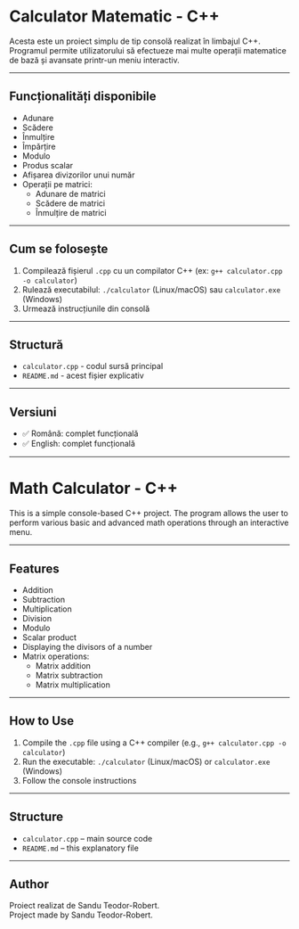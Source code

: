 #  Calculator Matematic - C++

Acesta este un proiect simplu de tip consolă realizat în limbajul C++. Programul permite utilizatorului să efectueze mai multe operații matematice de bază și avansate printr-un meniu interactiv.

---

##  Funcționalități disponibile

- Adunare
- Scădere
- Înmulțire
- Împărțire
- Modulo
- Produs scalar
- Afișarea divizorilor unui număr
- Operații pe matrici:
  - Adunare de matrici
  - Scădere de matrici
  - Înmulțire de matrici

---

##  Cum se folosește

1. Compilează fișierul `.cpp` cu un compilator C++ (ex: `g++ calculator.cpp -o calculator`)
2. Rulează executabilul: `./calculator` (Linux/macOS) sau `calculator.exe` (Windows)
3. Urmează instrucțiunile din consolă

---

##  Structură

- `calculator.cpp` - codul sursă principal
- `README.md` - acest fișier explicativ

---

##  Versiuni

- ✅ Română: complet funcțională
- ✅ English: complet funcțională

---

#  Math Calculator - C++

This is a simple console-based C++ project. The program allows the user to perform various basic and advanced math operations through an interactive menu.

---

##  Features

- Addition
- Subtraction
- Multiplication
- Division
- Modulo
- Scalar product
- Displaying the divisors of a number
- Matrix operations:
  - Matrix addition
  - Matrix subtraction
  - Matrix multiplication

---

##  How to Use

1. Compile the `.cpp` file using a C++ compiler (e.g., `g++ calculator.cpp -o calculator`)
2. Run the executable: `./calculator` (Linux/macOS) or `calculator.exe` (Windows)
3. Follow the console instructions

---

##  Structure

- `calculator.cpp` – main source code
- `README.md` – this explanatory file

---

##  Author

Proiect realizat de Sandu Teodor-Robert.  
Project made by Sandu Teodor-Robert.
